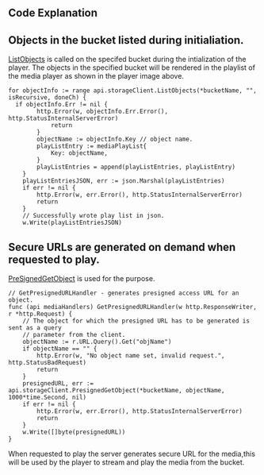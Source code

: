 ## Code Explanation
## Objects in the bucket listed during initialiation.

[ListObjects](https://github.com/minio/minio-go/blob/master/examples/s3/listobjects.go) is called on the specifed bucket
during the intialization of the player. The objects in the specified bucket will be rendered in the playlist 
of the media player as shown in the player image above.

```golang
for objectInfo := range api.storageClient.ListObjects(*bucketName, "", isRecursive, doneCh) {
  if objectInfo.Err != nil {
		http.Error(w, objectInfo.Err.Error(), http.StatusInternalServerError)
			return
		}
		objectName := objectInfo.Key // object name.
		playListEntry := mediaPlayList{
			Key: objectName,
		}
		playListEntries = append(playListEntries, playListEntry)
	}
	playListEntriesJSON, err := json.Marshal(playListEntries)
	if err != nil {
		http.Error(w, err.Error(), http.StatusInternalServerError)
		return
	}
	// Successfully wrote play list in json.
	w.Write(playListEntriesJSON)

```
## Secure URLs are generated on demand when requested to play. 
[PreSignedGetObject](https://github.com/minio/minio-go/blob/master/examples/s3/presignedgetobject.go) is used for the purpose. 
```golang
// GetPresignedURLHandler - generates presigned access URL for an object.
func (api mediaHandlers) GetPresignedURLHandler(w http.ResponseWriter, r *http.Request) {
	// The object for which the presigned URL has to be generated is sent as a query
	// parameter from the client.
	objectName := r.URL.Query().Get("objName")
	if objectName == "" {
		http.Error(w, "No object name set, invalid request.", http.StatusBadRequest)
		return
	}
	presignedURL, err := api.storageClient.PresignedGetObject(*bucketName, objectName, 1000*time.Second, nil)
	if err != nil {
		http.Error(w, err.Error(), http.StatusInternalServerError)
		return
	}
	w.Write([]byte(presignedURL))
}
```
When requested to play the server generates secure URL for the media,this will be used by the player to
stream and play the media from the bucket.
